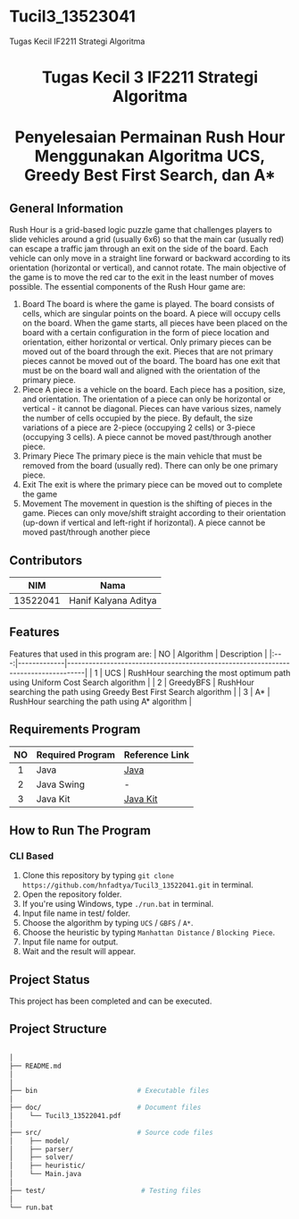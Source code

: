 # Tucil3_13523041
Tugas Kecil IF2211 Strategi Algoritma

<h1 align="center"> Tugas Kecil 3 IF2211 Strategi Algoritma </h1>
<h1 align="center">  Penyelesaian Permainan Rush Hour Menggunakan Algoritma UCS, Greedy Best First Search, dan A* </h1>


## General Information
Rush Hour is a grid-based logic puzzle game that challenges players to slide vehicles around a grid (usually 6x6) so that the main car (usually red) can escape a traffic jam through an exit on the side of the board. Each vehicle can only move in a straight line forward or backward according to its orientation (horizontal or vertical), and cannot rotate. The main objective of the game is to move the red car to the exit in the least number of moves possible. The essential components of the Rush Hour game are:
1. Board
The board is where the game is played. The board consists of cells, which are singular points on the board. A piece will occupy cells on the board. When the game starts, all pieces have been placed on the board with a certain configuration in the form of piece location and orientation, either horizontal or vertical. Only primary pieces can be moved out of the board through the exit. Pieces that are not primary pieces cannot be moved out of the board. The board has one exit that must be on the board wall and aligned with the orientation of the primary piece.
2. Piece
A piece is a vehicle on the board. Each piece has a position, size, and orientation. The orientation of a piece can only be horizontal or vertical - it cannot be diagonal. Pieces can have various sizes, namely the number of cells occupied by the piece. By default, the size variations of a piece are 2-piece (occupying 2 cells) or 3-piece (occupying 3 cells). A piece cannot be moved past/through another piece.
3. Primary Piece
The primary piece is the main vehicle that must be removed from the board (usually red). There can only be one primary piece.
4. Exit
The exit is where the primary piece can be moved out to complete the game
5. Movement
The movement in question is the shifting of pieces in the game. Pieces can only move/shift straight according to their orientation (up-down if vertical and left-right if horizontal). A piece cannot be moved past/through another piece

## Contributors
|   NIM    |               Nama               |
| :------: | :------------------------------: |
| 13522041 |       Hanif Kalyana Aditya       |


## Features
Features that used in this program are:
| NO  | Algorithm   | Description                                                                       |
|:---:|-------------|-----------------------------------------------------------------------------------|
| 1   | UCS         | RushHour searching the most optimum path using Uniform Cost Search algorithm    |
| 2   | GreedyBFS   | RushHour searching the path using Greedy Best First Search algorithm              |
| 3   | A*          | RushHour searching the path using A* algorithm                                    |


## Requirements Program
|   NO   |  Required Program                  |                           Reference Link                            |
| :----: | ---------------------------------- |---------------------------------------------------------------------|
|   1    | Java                               | [Java](https://www.java.com/en/download/)                           |                            
|   2    | Java Swing                         | -                                                                   |
|   3    | Java Kit                           | [Java Kit](https://www.oracle.com/java/technologies/downloads/)     |


## How to Run The Program
### CLI Based
1. Clone this repository by typing `git clone https://github.com/hnfadtya/Tucil3_13522041.git` in terminal.
2. Open the repository folder.
3. If you're using Windows, type `./run.bat` in terminal.
5. Input file name in test/ folder.
6. Choose the algorithm by typing `UCS` / `GBFS` / `A*`.
6. Choose the heuristic by typing `Manhattan Distance` / `Blocking Piece`.
5. Input file name for output.
7. Wait and the result will appear.


## Project Status
This project has been completed and can be executed.


## Project Structure
```bash

│
├── README.md
│
│  
├── bin                         # Executable files
│  
├── doc/                        # Document files
│    └── Tucil3_13522041.pdf
│
├── src/                        # Source code files
│    ├── model/
│    ├── parser/
│    ├── solver/
│    ├── heuristic/
│    └── Main.java 
│
├── test/                        # Testing files
│                     
└── run.bat                                  